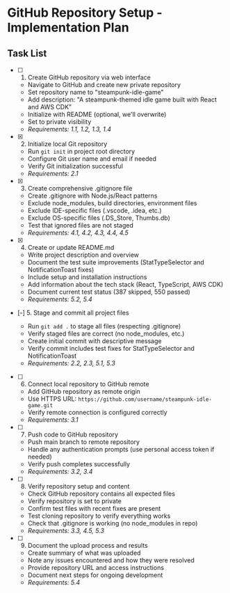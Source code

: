 # GitHub Repository Setup - Implementation Plan

## Task List

- [ ] 1. Create GitHub repository via web interface
  - Navigate to GitHub and create new private repository
  - Set repository name to "steampunk-idle-game"
  - Add description: "A steampunk-themed idle game built with React and AWS CDK"
  - Initialize with README (optional, we'll overwrite)
  - Set to private visibility
  - _Requirements: 1.1, 1.2, 1.3, 1.4_

- [x] 2. Initialize local Git repository


  - Run `git init` in project root directory
  - Configure Git user name and email if needed
  - Verify Git initialization successful
  - _Requirements: 2.1_

- [x] 3. Create comprehensive .gitignore file


  - Create .gitignore with Node.js/React patterns
  - Exclude node_modules, build directories, environment files
  - Exclude IDE-specific files (.vscode, .idea, etc.)
  - Exclude OS-specific files (.DS_Store, Thumbs.db)
  - Test that ignored files are not staged
  - _Requirements: 4.1, 4.2, 4.3, 4.4, 4.5_

- [x] 4. Create or update README.md


  - Write project description and overview
  - Document the test suite improvements (StatTypeSelector and NotificationToast fixes)
  - Include setup and installation instructions
  - Add information about the tech stack (React, TypeScript, AWS CDK)
  - Document current test status (387 skipped, 550 passed)
  - _Requirements: 5.2, 5.4_

- [-] 5. Stage and commit all project files

  - Run `git add .` to stage all files (respecting .gitignore)
  - Verify staged files are correct (no node_modules, etc.)
  - Create initial commit with descriptive message
  - Verify commit includes test fixes for StatTypeSelector and NotificationToast
  - _Requirements: 2.2, 2.3, 5.1, 5.3_

- [ ] 6. Connect local repository to GitHub remote
  - Add GitHub repository as remote origin
  - Use HTTPS URL: `https://github.com/username/steampunk-idle-game.git`
  - Verify remote connection is configured correctly
  - _Requirements: 3.1_

- [ ] 7. Push code to GitHub repository
  - Push main branch to remote repository
  - Handle any authentication prompts (use personal access token if needed)
  - Verify push completes successfully
  - _Requirements: 3.2, 3.4_

- [ ] 8. Verify repository setup and content
  - Check GitHub repository contains all expected files
  - Verify repository is set to private
  - Confirm test files with recent fixes are present
  - Test cloning repository to verify everything works
  - Check that .gitignore is working (no node_modules in repo)
  - _Requirements: 3.3, 4.5, 5.3_

- [ ] 9. Document the upload process and results
  - Create summary of what was uploaded
  - Note any issues encountered and how they were resolved
  - Provide repository URL and access instructions
  - Document next steps for ongoing development
  - _Requirements: 5.4_